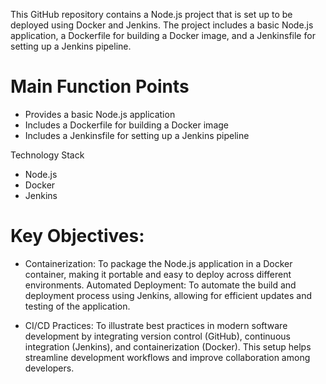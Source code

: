 This GitHub repository contains a Node.js project that is set up to be deployed using Docker and Jenkins. The project includes a basic Node.js application, a Dockerfile for building a Docker image, and a Jenkinsfile for setting up a Jenkins pipeline.

# Main Function Points
- Provides a basic Node.js application
- Includes a Dockerfile for building a Docker image
- Includes a Jenkinsfile for setting up a Jenkins pipeline


Technology Stack
- Node.js
- Docker
- Jenkins


# Key Objectives:
- Containerization: To package the Node.js application in a Docker container, making it portable and easy to deploy across different environments.
Automated Deployment: To automate the build and deployment process using Jenkins, allowing for efficient updates and testing of the application.

- CI/CD Practices: To illustrate best practices in modern software development by integrating version control (GitHub), continuous integration (Jenkins), and containerization (Docker).
This setup helps streamline development workflows and improve collaboration among developers.
